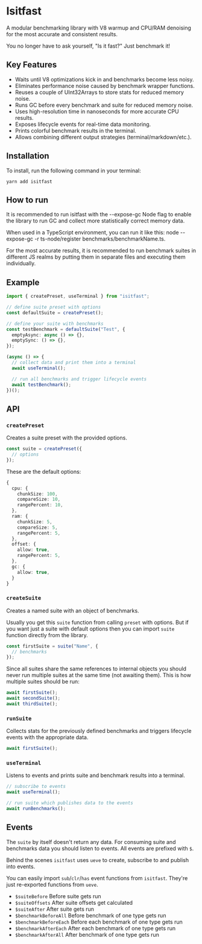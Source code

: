 # Isitfast

A modular benchmarking library with V8 warmup and CPU/RAM denoising for the most accurate and consistent results.

You no longer have to ask yourself, "Is it fast?" Just benchmark it!

## Key Features

- Waits until V8 optimizations kick in and benchmarks become less noisy.
- Eliminates performance noise caused by benchmark wrapper functions.
- Reuses a couple of UInt32Arrays to store stats for reduced memory noise.
- Runs GC before every benchmark and suite for reduced memory noise.
- Uses high-resolution time in nanoseconds for more accurate CPU results.
- Exposes lifecycle events for real-time data monitoring.
- Prints colorful benchmark results in the terminal.
- Allows combining different output strategies (terminal/markdown/etc.).

## Installation

To install, run the following command in your terminal:

```shell
yarn add isitfast
```

## How to run

It is recommended to run isitfast with the --expose-gc Node flag to enable the library to run GC and collect more statistically correct memory data.

When used in a TypeScript environment, you can run it like this: node --expose-gc -r ts-node/register benchmarks/benchmarkName.ts.

For the most accurate results, it is recommended to run benchmark suites in different JS realms by putting them in separate files and executing them individually.

## Example

```ts
import { createPreset, useTerminal } from "isitfast";

// define suite preset with options
const defaultSuite = createPreset();

// define your suite with benchmarks
const testBenchmark = defaultSuite("Test", {
  emptyAsync: async () => {},
  emptySync: () => {},
});

(async () => {
  // collect data and print them into a terminal
  await useTerminal();

  // run all benchmarks and trigger lifecycle events
  await testBenchmark();
})();
```

## API

### `createPreset`

Creates a suite preset with the provided options.

```ts
const suite = createPreset({
  // options
});
```

These are the default options:

```ts
{
  cpu: {
    chunkSize: 100,
    compareSize: 10,
    rangePercent: 10,
  },
  ram: {
    chunkSize: 5,
    compareSize: 5,
    rangePercent: 5,
  },
  offset: {
    allow: true,
    rangePercent: 5,
  },
  gc: {
    allow: true,
  }
}
```

### `createSuite`

Creates a named suite with an object of benchmarks.

Usually you get this `suite` function from calling `preset` with options. But if you want just a suite with default options then you can import `suite` function directly from the library.

```ts
const firstSuite = suite("Name", {
  // benchmarks
});
```

Since all suites share the same references to internal objects you should never run multiple suites at the same time (not awaiting them). This is how multiple suites should be run:

```ts
await firstSuite();
await secondSuite();
await thirdSuite();
```

### `runSuite`

Collects stats for the previously defined benchmarks and triggers lifecycle events with the appropriate data.

```ts
await firstSuite();
```

### `useTerminal`

Listens to events and prints suite and benchmark results into a terminal.

```ts
// subscribe to events
await useTerminal();

// run suite which publishes data to the events
await runBenchmarks();
```

## Events

The `suite` by itself doesn't return any data. For consuming suite and benchmarks data you should listen to events. All events are prefixed with `$`.

Behind the scenes `isitfast` uses `ueve` to create, subscribe to and publish into events.

You can easily import `sub`/`clr`/`has` event functions from `isitfast`. They're just re-exported functions from `ueve`.

- `$suiteBefore` Before suite gets run
- `$suiteOffsets` After suite offsets get calculated
- `$suiteAfter` After suite gets run
- `$benchmarkBeforeAll` Before benchmark of one type gets run
- `$benchmarkBeforeEach` Before each benchmark of one type gets run
- `$benchmarkAfterEach` After each benchmark of one type gets run
- `$benchmarkAfterAll` After benchmark of one type gets run
